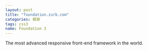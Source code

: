 ```yaml
---
layout: post
title: "foundation.zurb.com"
categories: 框架
tags: css3
name: Foundation 3
---
```


The most advanced responsive front-end<!--break--> framework in the world.